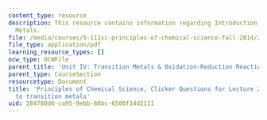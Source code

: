 ```yaml
---
content_type: resource
description: This resource contains information regarding Introduction to Transition
  Metals.
file: /media/courses/5-111sc-principles-of-chemical-science-fall-2014/284780d6ca959ebb88bc6500f14d2111_MIT5_111F14_Lec27Clkr.pdf
file_type: application/pdf
learning_resource_types: []
ocw_type: OCWFile
parent_title: 'Unit IV: Transition Metals & Oxidation-Reduction Reactions'
parent_type: CourseSection
resourcetype: Document
title: 'Principles of Chemical Science, Clicker Questions for Lecture 27: Introduction
  to transition metals'
uid: 284780d6-ca95-9ebb-88bc-6500f14d2111
---
```

